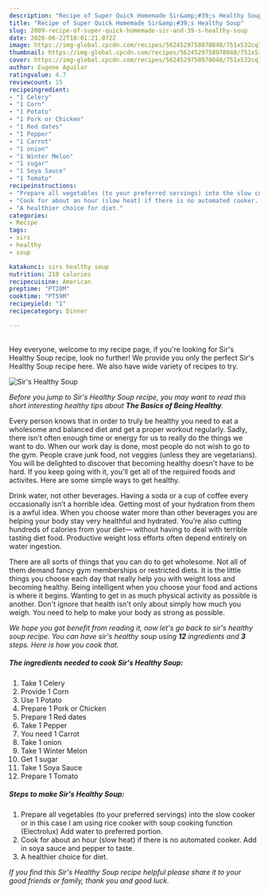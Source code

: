 ```yaml
---
description: "Recipe of Super Quick Homemade Sir&amp;#39;s Healthy Soup"
title: "Recipe of Super Quick Homemade Sir&amp;#39;s Healthy Soup"
slug: 2009-recipe-of-super-quick-homemade-sir-and-39-s-healthy-soup
date: 2020-06-22T10:01:21.072Z
image: https://img-global.cpcdn.com/recipes/5624529758978048/751x532cq70/sirs-healthy-soup-recipe-main-photo.jpg
thumbnail: https://img-global.cpcdn.com/recipes/5624529758978048/751x532cq70/sirs-healthy-soup-recipe-main-photo.jpg
cover: https://img-global.cpcdn.com/recipes/5624529758978048/751x532cq70/sirs-healthy-soup-recipe-main-photo.jpg
author: Eugene Aguilar
ratingvalue: 4.7
reviewcount: 15
recipeingredient:
- "1 Celery"
- "1 Corn"
- "1 Potato"
- "1 Pork or Chicken"
- "1 Red dates"
- "1 Pepper"
- "1 Carrot"
- "1 onion"
- "1 Winter Melon"
- "1 sugar"
- "1 Soya Sauce"
- "1 Tomato"
recipeinstructions:
- "Prepare all vegetables (to your preferred servings) into the slow cooker or in this case I am using rice cooker with soup cooking function (Electrolux) Add water to preferred portion."
- "Cook for about an hour (slow heat) if there is no automated cooker. Add in soya sauce and pepper to taste."
- "A healthier choice for diet."
categories:
- Recipe
tags:
- sirs
- healthy
- soup

katakunci: sirs healthy soup 
nutrition: 210 calories
recipecuisine: American
preptime: "PT28M"
cooktime: "PT59M"
recipeyield: "1"
recipecategory: Dinner

---
```

<br>
Hey everyone, welcome to my recipe page, if you're looking for Sir&#39;s Healthy Soup recipe, look no further! We provide you only the perfect Sir&#39;s Healthy Soup recipe here. We also have wide variety of recipes to try.
<br>


![Sir&#39;s Healthy Soup](https://img-global.cpcdn.com/recipes/5624529758978048/751x532cq70/sirs-healthy-soup-recipe-main-photo.jpg)

<i>Before you jump to Sir&#39;s Healthy Soup recipe, you may want to read this short interesting healthy tips about <strong>The Basics of Being Healthy</strong>.</i>

Every person knows that in order to truly be healthy you need to eat a wholesome and balanced diet and get a proper workout regularly. Sadly, there isn't often enough time or energy for us to really do the things we want to do. When our work day is done, most people do not wish to go to the gym. People crave junk food, not veggies (unless they are vegetarians). You will be delighted to discover that becoming healthy doesn't have to be hard. If you keep going with it, you'll get all of the required foods and activites. Here are some simple ways to get healthy.

Drink water, not other beverages. Having a soda or a cup of coffee every occasionally isn’t a horrible idea. Getting most of your hydration from them is a awful idea. When you choose water more than other beverages you are helping your body stay very healthful and hydrated. You’re also cutting hundreds of calories from your diet— without having to deal with terrible tasting diet food. Productive weight loss efforts often depend entirely on water ingestion.

There are all sorts of things that you can do to get wholesome. Not all of them demand fancy gym memberships or restricted diets. It is the little things you choose each day that really help you with weight loss and becoming healthy. Being intelligent when you choose your food and actions is where it begins. Wanting to get in as much physical activity as possible is another. Don't ignore that health isn't only about simply how much you weigh. You need to help to make your body as strong as possible. 


<i>We hope you got benefit from reading it, now let's go back to sir&#39;s healthy soup recipe. You can have sir&#39;s healthy soup using <strong>12</strong> ingredients and <strong>3</strong> steps. Here is how you cook that.
</i>

##### The ingredients needed to cook Sir&#39;s Healthy Soup:

1. Take 1 Celery
1. Provide 1 Corn
1. Use 1 Potato
1. Prepare 1 Pork or Chicken
1. Prepare 1 Red dates
1. Take 1 Pepper
1. You need 1 Carrot
1. Take 1 onion
1. Take 1 Winter Melon
1. Get 1 sugar
1. Take 1 Soya Sauce
1. Prepare 1 Tomato


##### Steps to make Sir&#39;s Healthy Soup:

1. Prepare all vegetables (to your preferred servings) into the slow cooker or in this case I am using rice cooker with soup cooking function (Electrolux) Add water to preferred portion.
1. Cook for about an hour (slow heat) if there is no automated cooker. Add in soya sauce and pepper to taste.
1. A healthier choice for diet.


<i>If you find this Sir&#39;s Healthy Soup recipe helpful please share it to your good friends or family, thank you and good luck.</i>
